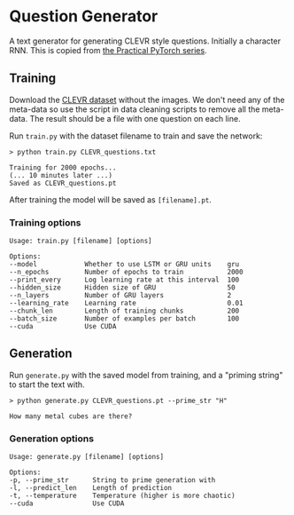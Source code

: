 # Question Generator

A text generator for generating CLEVR style questions. Initially a character RNN. 
This is copied from [the Practical PyTorch series](https://github.com/spro/practical-pytorch/blob/master/char-rnn-generation/char-rnn-generation.ipynb).


## Training

Download the [CLEVR dataset](https://s3-us-west-1.amazonaws.com/clevr/CLEVR_v1.0_no_images.zip) without the images. We don't need any of the meta-data so use the script in data cleaning scripts to remove all the meta-data. The result should be a file with one question on each line. 

Run `train.py` with the dataset filename to train and save the network:

```
> python train.py CLEVR_questions.txt

Training for 2000 epochs...
(... 10 minutes later ...)
Saved as CLEVR_questions.pt
```
After training the model will be saved as `[filename].pt`.

### Training options

```
Usage: train.py [filename] [options]

Options:
--model            Whether to use LSTM or GRU units    gru
--n_epochs         Number of epochs to train           2000
--print_every      Log learning rate at this interval  100
--hidden_size      Hidden size of GRU                  50
--n_layers         Number of GRU layers                2
--learning_rate    Learning rate                       0.01
--chunk_len        Length of training chunks           200
--batch_size       Number of examples per batch        100
--cuda             Use CUDA
```

## Generation

Run `generate.py` with the saved model from training, and a "priming string" to start the text with.

```
> python generate.py CLEVR_questions.pt --prime_str "H"

How many metal cubes are there?
```

### Generation options
```
Usage: generate.py [filename] [options]

Options:
-p, --prime_str      String to prime generation with
-l, --predict_len    Length of prediction
-t, --temperature    Temperature (higher is more chaotic)
--cuda               Use CUDA
```

